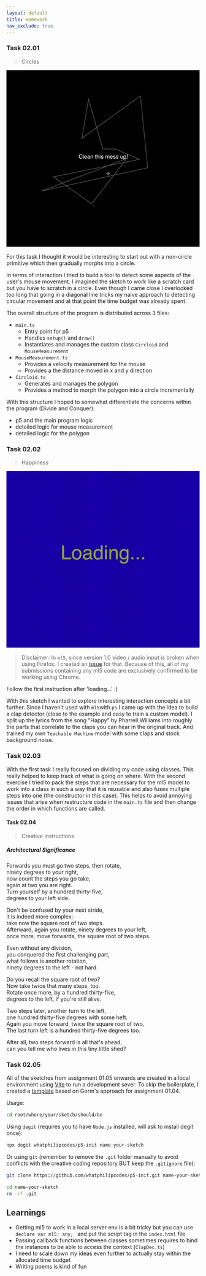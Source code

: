 ```yaml
---
layout: default
title: Homework
nav_exclude: true
---
```


### Task 02.01

> Circles

![](./img/cricles-preview.gif)

For this task I thought it would be interesting to start out with a non-circle primitive which then gradually morphs into a circle.

In terms of interaction I tried to build a tool to detect some aspects of the user's mouse movement. I imagined the sketch to work like a scratch card but you have to scratch in a circle. Even though I came close I overlooked too long that going in a diagonal line tricks my naive approach to detecting circular movement and at that point the time budget was already spent.

The overall structure of the program is distributed across 3 files:

- `main.ts`
  - Entry point for p5
  - Handles `setup()` and `draw()`
  - Instantiates and manages the custom class `Circloid` and `MouseMeasurement`
- `MouseMeasurement.ts`
  - Provides a velocity measurement for the mouse
  - Provides a the distance moved in x and y direction
- `Circloid.ts`
  - Generates and manages the polygon
  - Provides a method to morph the polygon into a circle incrementally

With this structure I hoped to somewhat differentiate the concerns within the program (Divide and Conquer):

- p5 and the main program logic
- detailed logic for mouse measurement
- detailed logic for the polygon

### Task 02.02

> Happiness

![](./img/happy-preview.gif)

> Disclaimer:
> In `ml5`, since version 1.0 video / audio input is broken when using Firefox.
> I created an [issue](https://github.com/ml5js/ml5-next-gen/issues/245) for that.
> Because of this, all of my submissions containing any ml5 code are exclusively confirmed to be working using Chrome.

Follow the first instruction after 'loading...' :)

With this sketch I wanted to explore interesting interaction concepts a bit further. Since I haven't used with `ml5`with `p5` I came up with the idea to build a clap detector (close to the example and easy to train a custom model). I split up the lyrics from the song "Happy" by Pharrell Williams into roughly the parts that correlate to the claps you can hear in the original track. And trained my own `Teachable Machine` model with some claps and stock background noise.

### Task 02.03

With the first task I really focused on dividing my code using classes. This really helped to keep track of what is going on where. With the second exercise I tried to pack the steps that are necessary for the ml5 model to work into a class in such a way that it is reusable and also fuses multiple steps into one (the constructor in this case). This helps to avoid annoying issues that arise when restructure code in the `main.ts` file and then change the order in which functions are called.

#### Task 02.04

> Creative Instructions

##### Architectural Significance

Forwards you must go two steps, then rotate,<br>
ninety degrees to your right,<br>
now count the steps you go take,<br>
again at two you are right.<br>
Turn yourself by a hundred thirty-five,<br>
degrees to your left side.

Don't be confused by your next stride,<br>
it is indeed more complex;<br>
take now the square root of two steps.<br>
Afterward, again you rotate, ninety degrees to your left,<br>
once more, move forwards, the square root of two steps.

Even without any division,<br>
you conquered the first challenging part,<br>
what follows is another rotation,<br>
ninety degrees to the left - not hard.

Do you recall the square root of two?<br>
Now take twice that many steps, too.<br>
Rotate once more, by a hundred thirty-five,<br>
degrees to the left, if you're still alive.

Two steps later, another turn to the left,<br>
one hundred thirty-five degrees with some heft.<br>
Again you move forward, twice the square root of two,<br>
The last turn left is a hundred thirty-five degrees too.<br>

After all, two steps forward is all that's ahead,<br>
can you tell me who lives in this tiny little shed?

### Task 02.05

All of the sketches from assignment 01.05 onwards are created in a local environment using [Vite](https://vite.dev/) to run a development sever. To skip the boilerplate, I created a [template](https://github.com/whatphilipcodes/p5-init) based on Gorm's approach for assignment 01.04.

Usage:

```bash
cd root/where/your/sketch/should/be
```

Using `degit` (requires you to have `Node.js` installed, will ask to install degit once):

```bash
npx degit whatphilipcodes/p5-init name-your-sketch
```

Or using `git` (remember to remove the `.git` folder manually to avoid conflicts with the creative coding repository BUT keep the `.gitignore` file):

```bash
git clone https://github.com/whatphilipcodes/p5-init.git name-your-sketch
```

```bash
cd name-your-sketch
rm -rf .git
```

## Learnings

- Getting ml5 to work in a local server env is a bit tricky but you can use `declare var ml5: any; ` and put the script tag in the `index.html` file
- Passing callback functions between classes sometimes requires to bind the instances to be able to access the context (`ClapDec.ts`)
- I need to scale down my ideas even further to actually stay within the allocated time budget
- Writing poems is kind of fun
